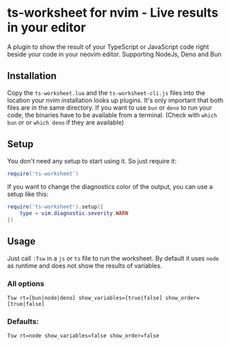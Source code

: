 # ts-worksheet for nvim - Live results in your editor

A plugin to show the result of your TypeScript or JavaScript code right beside your code in your neovim editor. Supporting NodeJs, Deno and Bun

## Installation
Copy the `ts-worksheet.lua` and the `ts-worksheet-cli.js` files into the location your nvim installation looks up plugins. It's only important that both files are in the same directory.
If you want to use `bun` or `deno` to run your code, the binaries have to be available from a terminal. (Check with `which bun` or or `which deno` if they are available)
## Setup
You don't need any setup to start using it. So just require it:
```lua
require('ts-worksheet')
```

If you want to change the diagnostics color of the output, you can use a setup like this:
```lua
require('ts-worksheet').setup({
    type = vim.diagnostic.severity.WARN
})
```

## Usage
Just call `:Tsw` in a `js` or `ts` file to run the worksheet. By default it uses `node` as runtime and does not show the results of variables.

### All options
`Tsw rt=[bun|node|deno] show_variables=[true|false] show_order=[true|false]`

### Defaults:
`Tsw rt=node show_variables=false show_order=false`

